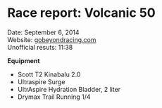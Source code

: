 # Race report: Volcanic 50

Date: September 6, 2014  
Website: [gobeyondracing.com](https://gobeyondracing.com/races/volcanic-50/)  
Unofficial resuts: 11:38



**Equipment**

* Scott T2 Kinabalu 2.0
* Ultraspire Surge
* UltrAspire Hydration Bladder, 2 liter
* Drymax Trail Running 1/4
